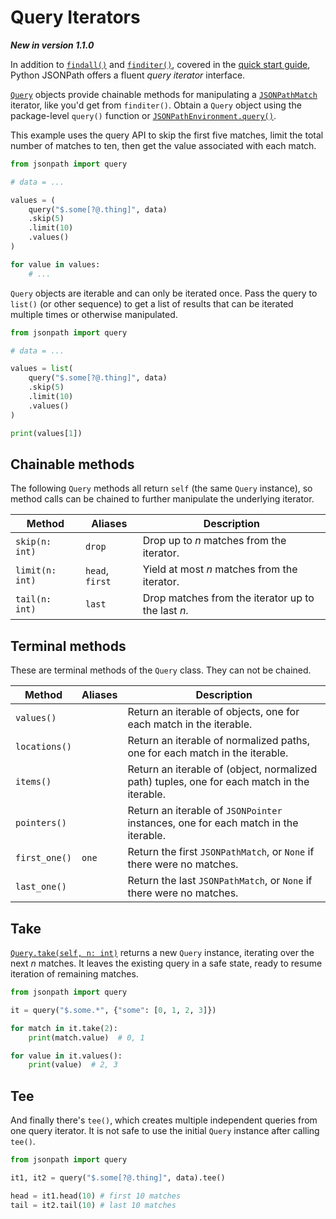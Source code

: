 # Query Iterators

**_New in version 1.1.0_**

In addition to [`findall()`](api.md#jsonpath.JSONPathEnvironment.findall) and [`finditer()`](api.md#jsonpath.JSONPathEnvironment.finditer), covered in the [quick start guide](./quickstart.md), Python JSONPath offers a fluent _query iterator_ interface.

[`Query`](api.md#jsonpath.Query) objects provide chainable methods for manipulating a [`JSONPathMatch`](api.md#jsonpath.JSONPathMatch) iterator, like you'd get from `finditer()`. Obtain a `Query` object using the package-level `query()` function or [`JSONPathEnvironment.query()`](api.md#jsonpath.JSONPathEnvironment.query).

This example uses the query API to skip the first five matches, limit the total number of matches to ten, then get the value associated with each match.

```python
from jsonpath import query

# data = ...

values = (
    query("$.some[?@.thing]", data)
    .skip(5)
    .limit(10)
    .values()
)

for value in values:
    # ...
```

`Query` objects are iterable and can only be iterated once. Pass the query to `list()` (or other sequence) to get a list of results that can be iterated multiple times or otherwise manipulated.

```python
from jsonpath import query

# data = ...

values = list(
    query("$.some[?@.thing]", data)
    .skip(5)
    .limit(10)
    .values()
)

print(values[1])
```

## Chainable methods

The following `Query` methods all return `self` (the same `Query` instance), so method calls can be chained to further manipulate the underlying iterator.

| Method          | Aliases         | Description                                        |
| --------------- | --------------- | -------------------------------------------------- |
| `skip(n: int)`  | `drop`          | Drop up to _n_ matches from the iterator.          |
| `limit(n: int)` | `head`, `first` | Yield at most _n_ matches from the iterator.       |
| `tail(n: int)`  | `last`          | Drop matches from the iterator up to the last _n_. |

## Terminal methods

These are terminal methods of the `Query` class. They can not be chained.

| Method        | Aliases | Description                                                                                 |
| ------------- | ------- | ------------------------------------------------------------------------------------------- |
| `values()`    |         | Return an iterable of objects, one for each match in the iterable.                          |
| `locations()` |         | Return an iterable of normalized paths, one for each match in the iterable.                 |
| `items()`     |         | Return an iterable of (object, normalized path) tuples, one for each match in the iterable. |
| `pointers()`  |         | Return an iterable of `JSONPointer` instances, one for each match in the iterable.          |
| `first_one()` | `one`   | Return the first `JSONPathMatch`, or `None` if there were no matches.                       |
| `last_one()`  |         | Return the last `JSONPathMatch`, or `None` if there were no matches.                        |

## Take

[`Query.take(self, n: int)`](api.md#jsonpath.Query.take) returns a new `Query` instance, iterating over the next _n_ matches. It leaves the existing query in a safe state, ready to resume iteration of remaining matches.

```python
from jsonpath import query

it = query("$.some.*", {"some": [0, 1, 2, 3]})

for match in it.take(2):
    print(match.value)  # 0, 1

for value in it.values():
    print(value)  # 2, 3
```

## Tee

And finally there's `tee()`, which creates multiple independent queries from one query iterator. It is not safe to use the initial `Query` instance after calling `tee()`.

```python
from jsonpath import query

it1, it2 = query("$.some[?@.thing]", data).tee()

head = it1.head(10) # first 10 matches
tail = it2.tail(10) # last 10 matches
```
